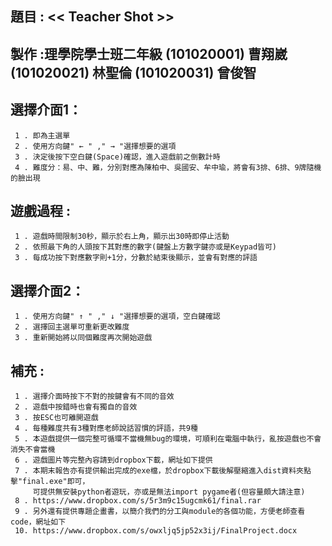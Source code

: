 
題目 : << Teacher Shot  >>
-----------------
製作 :理學院學士班二年級 (101020001) 曹翔崴(101020021) 林聖倫 (101020031) 曾俊智
-----------------

選擇介面1：
-----------------

     1 . 即為主選單
     2 . 使用方向鍵" ← " ," → "選擇想要的選項
     3 . 決定後按下空白鍵(Space)確認，進入遊戲前之倒數計時
     4 . 難度分：易、中、難，分別對應為陳柏中、吳國安、牟中瑜，將會有3排、6排、9牌隨機的臉出現

遊戲過程 :
----------------

     1 . 遊戲時間限制30秒，顯示於右上角，顯示出30時即停止活動
     2 . 依照最下角的人頭按下其對應的數字(鍵盤上方數字鍵亦或是Keypad皆可)
     3 . 每成功按下對應數字則+1分，分數於結束後顯示，並會有對應的評語

選擇介面2：
-----------------

     1 . 使用方向鍵" ↑ " ," ↓ "選擇想要的選項，空白鍵確認
     2 . 選擇回主選單可重新更改難度
     3 . 重新開始將以同個難度再次開始遊戲
     
補充 :
-----------------

     1 . 選擇介面時按下不對的按鍵會有不同的音效
     2 . 遊戲中按錯時也會有獨自的音效
     3 . 按ESC也可離開遊戲
     4 . 每種難度共有3種對應老師說話習慣的評語，共9種
     5 . 本遊戲提供一個完整可循環不當機無bug的環境，可順利在電腦中執行，亂按遊戲也不會消失不會當機
     6 . 遊戲圖片等完整內容請到dropbox下載，網址如下提供
     7 . 本期末報告亦有提供輸出完成的exe檔，於dropbox下載後解壓縮進入dist資料夾點擊"final.exe"即可，
         可提供無安裝python者遊玩，亦或是無法import pygame者(但容量頗大請注意)
     8 . https://www.dropbox.com/s/5r3m9c15ugcmk61/final.rar
     9 . 另外還有提供專題企畫書，以簡介我們的分工與module的各個功能，方便老師查看code，網址如下
     10. https://www.dropbox.com/s/owxljq5jp52x3ij/FinalProject.docx
     
